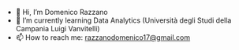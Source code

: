 - 👋 Hi, I’m Domenico Razzano
- 🌱 I’m currently learning Data Analytics (Università degli Studi della Campania Luigi Vanvitelli)
- 📫 How to reach me: razzanodomenico17@gmail.com

<!---
DomenicoRazzano/DomenicoRazzano is a ✨ special ✨ repository because its `README.md` (this file) appears on your GitHub profile.
You can click the Preview link to take a look at your changes.
--->

